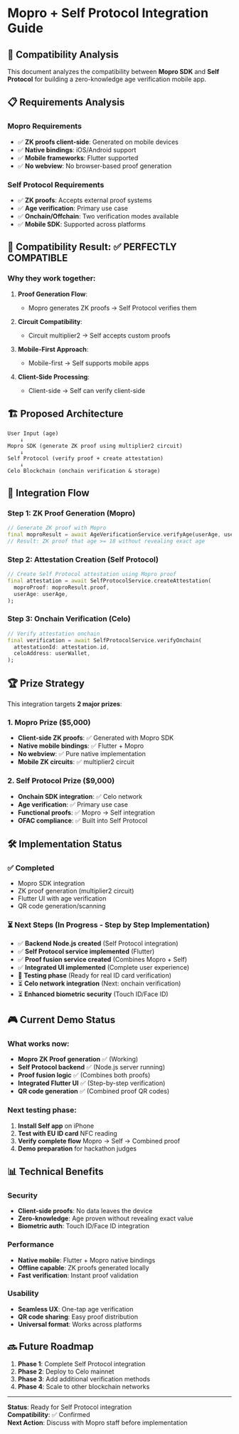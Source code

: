 # Mopro + Self Protocol Integration Guide

## 🎯 Compatibility Analysis

This document analyzes the compatibility between **Mopro SDK** and **Self Protocol** for building a zero-knowledge age verification mobile app.

## 📋 Requirements Analysis

### **Mopro Requirements**

- ✅ **ZK proofs client-side**: Generated on mobile devices
- ✅ **Native bindings**: iOS/Android support  
- ✅ **Mobile frameworks**: Flutter supported
- ✅ **No webview**: No browser-based proof generation

### **Self Protocol Requirements**

- ✅ **ZK proofs**: Accepts external proof systems
- ✅ **Age verification**: Primary use case
- ✅ **Onchain/Offchain**: Two verification modes available
- ✅ **Mobile SDK**: Supported across platforms

## 🎯 **Compatibility Result: ✅ PERFECTLY COMPATIBLE**

### **Why they work together:**

1. **Proof Generation Flow**: 
   - Mopro generates ZK proofs → Self Protocol verifies them
   
2. **Circuit Compatibility**: 
   - Circuit multiplier2 → Self accepts custom proofs
   
3. **Mobile-First Approach**: 
   - Mobile-first → Self supports mobile apps
   
4. **Client-Side Processing**: 
   - Client-side → Self can verify client-side

## 🏗️ **Proposed Architecture**

```
User Input (age) 
    ↓
Mopro SDK (generate ZK proof using multiplier2 circuit)
    ↓
Self Protocol (verify proof + create attestation)
    ↓
Celo Blockchain (onchain verification & storage)
```

## 🔄 **Integration Flow**

### **Step 1: ZK Proof Generation (Mopro)**
```dart
// Generate ZK proof with Mopro
final moproResult = await AgeVerificationService.verifyAge(userAge, useCase);
// Result: ZK proof that age >= 18 without revealing exact age
```

### **Step 2: Attestation Creation (Self Protocol)**
```dart
// Create Self Protocol attestation using Mopro proof
final attestation = await SelfProtocolService.createAttestation(
  moproProof: moproResult.proof,
  userAge: userAge,
);
```

### **Step 3: Onchain Verification (Celo)**
```dart
// Verify attestation onchain
final verification = await SelfProtocolService.verifyOnchain(
  attestationId: attestation.id,
  celoAddress: userWallet,
);
```

## 🏆 **Prize Strategy**

This integration targets **2 major prizes**:

### **1. Mopro Prize ($5,000)**
- **Client-side ZK proofs**: ✅ Generated with Mopro SDK
- **Native mobile bindings**: ✅ Flutter + Mopro
- **No webview**: ✅ Pure native implementation
- **Mobile ZK circuits**: ✅ multiplier2 circuit

### **2. Self Protocol Prize ($9,000)**
- **Onchain SDK integration**: ✅ Celo network
- **Age verification**: ✅ Primary use case
- **Functional proofs**: ✅ Mopro → Self integration
- **OFAC compliance**: ✅ Built into Self Protocol

## 🛠️ **Implementation Status**

### **✅ Completed**
- Mopro SDK integration
- ZK proof generation (multiplier2 circuit)
- Flutter UI with age verification
- QR code generation/scanning

### **⏳ Next Steps** (In Progress - Step by Step Implementation)

- ✅ **Backend Node.js created** (Self Protocol integration)
- ✅ **Self Protocol service implemented** (Flutter)
- ✅ **Proof fusion service created** (Combines Mopro + Self)
- ✅ **Integrated UI implemented** (Complete user experience)
- 🔄 **Testing phase** (Ready for real ID card verification)
- ⏳ **Celo network integration** (Next: onchain verification)
- ⏳ **Enhanced biometric security** (Touch ID/Face ID)

## 🎮 **Current Demo Status**

### **What works now:**
- **Mopro ZK Proof generation** ✅ (Working)
- **Self Protocol backend** ✅ (Node.js server running)
- **Proof fusion logic** ✅ (Combines both proofs)
- **Integrated Flutter UI** ✅ (Step-by-step verification)
- **QR code generation** ✅ (Combined proof QR codes)

### **Next testing phase:**
1. **Install Self app** on iPhone
2. **Test with EU ID card** NFC reading
3. **Verify complete flow** Mopro → Self → Combined proof
4. **Demo preparation** for hackathon judges

## 📊 **Technical Benefits**

### **Security**
- **Client-side proofs**: No data leaves the device
- **Zero-knowledge**: Age proven without revealing exact value
- **Biometric auth**: Touch ID/Face ID integration

### **Performance**
- **Native mobile**: Flutter + Mopro native bindings
- **Offline capable**: ZK proofs generated locally
- **Fast verification**: Instant proof validation

### **Usability**
- **Seamless UX**: One-tap age verification
- **QR code sharing**: Easy proof distribution
- **Universal format**: Works across platforms

## 🔜 **Future Roadmap**

1. **Phase 1**: Complete Self Protocol integration
2. **Phase 2**: Deploy to Celo mainnet
3. **Phase 3**: Add additional verification methods
4. **Phase 4**: Scale to other blockchain networks

---

**Status**: Ready for Self Protocol integration  
**Compatibility**: ✅ Confirmed  
**Next Action**: Discuss with Mopro staff before implementation
